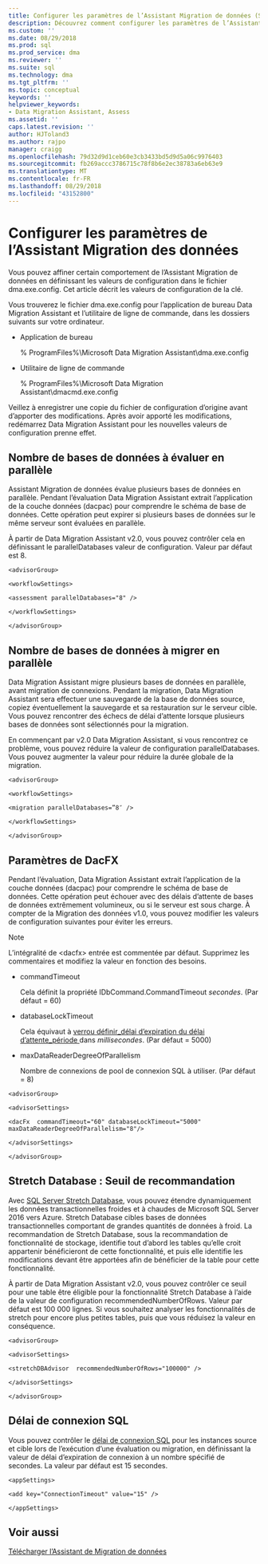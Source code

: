 ```yaml
---
title: Configurer les paramètres de l’Assistant Migration de données (SQL Server) | Microsoft Docs
description: Découvrez comment configurer les paramètres de l’Assistant Migration de données en mettant à jour les valeurs dans le fichier de configuration
ms.custom: ''
ms.date: 08/29/2018
ms.prod: sql
ms.prod_service: dma
ms.reviewer: ''
ms.suite: sql
ms.technology: dma
ms.tgt_pltfrm: ''
ms.topic: conceptual
keywords: ''
helpviewer_keywords:
- Data Migration Assistant, Assess
ms.assetid: ''
caps.latest.revision: ''
author: HJToland3
ms.author: rajpo
manager: craigg
ms.openlocfilehash: 79d32d9d1ceb60e3cb3433bd5d9d5a06c9976403
ms.sourcegitcommit: fb269accc3786715c78f8b6e2ec38783a6eb63e9
ms.translationtype: MT
ms.contentlocale: fr-FR
ms.lasthandoff: 08/29/2018
ms.locfileid: "43152800"
---
```

# <a name="configure-settings-for-data-migration-assistant"></a>Configurer les paramètres de l’Assistant Migration des données

Vous pouvez affiner certain comportement de l’Assistant Migration de données en définissant les valeurs de configuration dans le fichier dma.exe.config. Cet article décrit les valeurs de configuration de la clé.

Vous trouverez le fichier dma.exe.config pour l’application de bureau Data Migration Assistant et l’utilitaire de ligne de commande, dans les dossiers suivants sur votre ordinateur.

- Application de bureau

  % ProgramFiles%\\Microsoft Data Migration Assistant\\dma.exe.config

- Utilitaire de ligne de commande

  % ProgramFiles%\\Microsoft Data Migration Assistant\\dmacmd.exe.config 

Veillez à enregistrer une copie du fichier de configuration d’origine avant d’apporter des modifications. Après avoir apporté les modifications, redémarrez Data Migration Assistant pour les nouvelles valeurs de configuration prenne effet.

## <a name="number-of-databases-to-assess-in-parallel"></a>Nombre de bases de données à évaluer en parallèle

Assistant Migration de données évalue plusieurs bases de données en parallèle. Pendant l’évaluation Data Migration Assistant extrait l’application de la couche données (dacpac) pour comprendre le schéma de base de données. Cette opération peut expirer si plusieurs bases de données sur le même serveur sont évaluées en parallèle. 

À partir de Data Migration Assistant v2.0, vous pouvez contrôler cela en définissant le parallelDatabases valeur de configuration. Valeur par défaut est 8.

```
<advisorGroup>

<workflowSettings>

<assessment parallelDatabases="8" />

</workflowSettings>

</advisorGroup>
```




## <a name="number-of-databases-to-migrate-in-parallel"></a>Nombre de bases de données à migrer en parallèle

Data Migration Assistant migre plusieurs bases de données en parallèle, avant migration de connexions. Pendant la migration, Data Migration Assistant sera effectuer une sauvegarde de la base de données source, copiez éventuellement la sauvegarde et sa restauration sur le serveur cible. Vous pouvez rencontrer des échecs de délai d’attente lorsque plusieurs bases de données sont sélectionnés pour la migration. 

En commençant par v2.0 Data Migration Assistant, si vous rencontrez ce problème, vous pouvez réduire la valeur de configuration parallelDatabases. Vous pouvez augmenter la valeur pour réduire la durée globale de la migration.

```
<advisorGroup>

<workflowSettings>

<migration parallelDatabases=”8″ />

</workflowSettings>

</advisorGroup>
```


## <a name="dacfx-settings"></a>Paramètres de DacFX

Pendant l’évaluation, Data Migration Assistant extrait l’application de la couche données (dacpac) pour comprendre le schéma de base de données. Cette opération peut échouer avec des délais d’attente de bases de données extrêmement volumineux, ou si le serveur est sous charge. À compter de la Migration des données v1.0, vous pouvez modifier les valeurs de configuration suivantes pour éviter les erreurs. 

> [!NOTE]
> L’intégralité de &lt;dacfx&gt; entrée est commentée par défaut. Supprimez les commentaires et modifiez la valeur en fonction des besoins.

- commandTimeout

   Cela définit la propriété IDbCommand.CommandTimeout *secondes*. (Par défaut = 60)

- databaseLockTimeout

   Cela équivaut à [verrou définir\_délai d’expiration du délai d’attente\_période ](../t-sql/statements/set-lock-timeout-transact-sql.md) dans *millisecondes*. (Par défaut = 5000)

- maxDataReaderDegreeOfParallelism

   Nombre de connexions de pool de connexion SQL à utiliser. (Par défaut = 8)

```
<advisorGroup>

<advisorSettings>

<dacFx  commandTimeout="60" databaseLockTimeout="5000"
maxDataReaderDegreeOfParallelism="8"/>

</advisorSettings>

</advisorGroup>
```


## <a name="stretch-database-recommendation-threshold"></a>Stretch Database : Seuil de recommandation

Avec [SQL Server Stretch Database](https://docs.microsoft.com/sql/sql-server/stretch-database/stretch-database), vous pouvez étendre dynamiquement les données transactionnelles froides et à chaudes de Microsoft SQL Server 2016 vers Azure. Stretch Database cibles bases de données transactionnelles comportant de grandes quantités de données à froid. La recommandation de Stretch Database, sous la recommandation de fonctionnalité de stockage, identifie tout d’abord les tables qu’elle croit appartenir bénéficieront de cette fonctionnalité, et puis elle identifie les modifications devant être apportées afin de bénéficier de la table pour cette fonctionnalité.

À partir de Data Migration Assistant v2.0, vous pouvez contrôler ce seuil pour une table être éligible pour la fonctionnalité Stretch Database à l’aide de la valeur de configuration recommendedNumberOfRows. Valeur par défaut est 100 000 lignes. Si vous souhaitez analyser les fonctionnalités de stretch pour encore plus petites tables, puis que vous réduisez la valeur en conséquence.

```
<advisorGroup>

<advisorSettings>

<stretchDBAdvisor  recommendedNumberOfRows="100000" />

</advisorSettings>

</advisorGroup>
```


## <a name="sql-connection-timeout"></a>Délai de connexion SQL

Vous pouvez contrôler le [délai de connexion SQL](https://msdn.microsoft.com/library/system.data.sqlclient.sqlconnection.connectiontimeout(v=vs.110).aspx) pour les instances source et cible lors de l’exécution d’une évaluation ou migration, en définissant la valeur de délai d’expiration de connexion à un nombre spécifié de secondes. La valeur par défaut est 15 secondes.

```
<appSettings>

<add key="ConnectionTimeout" value="15" />

</appSettings>
```


## <a name="see-also"></a>Voir aussi

[Télécharger l’Assistant de Migration de données](https://www.microsoft.com/download/details.aspx?id=53595)
